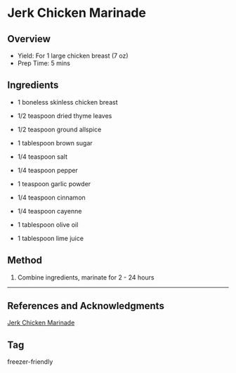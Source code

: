 # Jerk Chicken Marinade

## Overview

- Yield: For 1 large chicken breast (7 oz)
- Prep Time: 5 mins

## Ingredients

- 1 boneless skinless chicken breast

- 1/2 teaspoon dried thyme leaves

- 1/2 teaspoon ground allspice

- 1 tablespoon brown sugar

- 1/4 teaspoon salt

- 1/4 teaspoon pepper

- 1 teaspoon garlic powder

- 1/4 teaspoon cinnamon

- 1/4 teaspoon cayenne

- 1 tablespoon olive oil

- 1 tablespoon lime juice

## Method

1. Combine ingredients, marinate for 2 - 24 hours
---

## References and Acknowledgments

[Jerk Chicken Marinade](https://sweetpeasandsaffron.com/7-chicken-marinade-recipes-freezer-friendly/#wprm-recipe-container-18563)

## Tag
freezer-friendly
